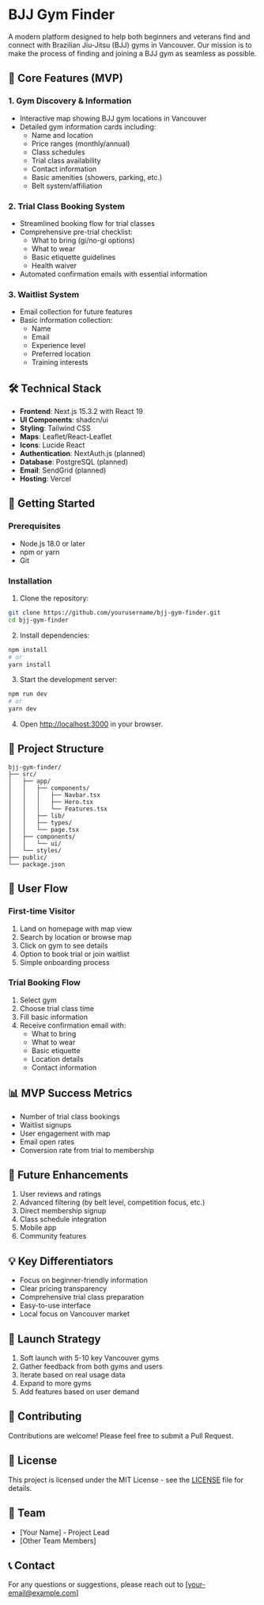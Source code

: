 # BJJ Gym Finder

A modern platform designed to help both beginners and veterans find and connect with Brazilian Jiu-Jitsu (BJJ) gyms in Vancouver. Our mission is to make the process of finding and joining a BJJ gym as seamless as possible.

## 🎯 Core Features (MVP)

### 1. Gym Discovery & Information
- Interactive map showing BJJ gym locations in Vancouver
- Detailed gym information cards including:
  - Name and location
  - Price ranges (monthly/annual)
  - Class schedules
  - Trial class availability
  - Contact information
  - Basic amenities (showers, parking, etc.)
  - Belt system/affiliation

### 2. Trial Class Booking System
- Streamlined booking flow for trial classes
- Comprehensive pre-trial checklist:
  - What to bring (gi/no-gi options)
  - What to wear
  - Basic etiquette guidelines
  - Health waiver
- Automated confirmation emails with essential information

### 3. Waitlist System
- Email collection for future features
- Basic information collection:
  - Name
  - Email
  - Experience level
  - Preferred location
  - Training interests

## 🛠️ Technical Stack

- **Frontend**: Next.js 15.3.2 with React 19
- **UI Components**: shadcn/ui
- **Styling**: Tailwind CSS
- **Maps**: Leaflet/React-Leaflet
- **Icons**: Lucide React
- **Authentication**: NextAuth.js (planned)
- **Database**: PostgreSQL (planned)
- **Email**: SendGrid (planned)
- **Hosting**: Vercel

## 🚀 Getting Started

### Prerequisites
- Node.js 18.0 or later
- npm or yarn
- Git

### Installation

1. Clone the repository:
```bash
git clone https://github.com/yourusername/bjj-gym-finder.git
cd bjj-gym-finder
```

2. Install dependencies:
```bash
npm install
# or
yarn install
```

3. Start the development server:
```bash
npm run dev
# or
yarn dev
```

4. Open [http://localhost:3000](http://localhost:3000) in your browser.

## 📁 Project Structure

```
bjj-gym-finder/
├── src/
│   ├── app/
│   │   ├── components/
│   │   │   ├── Navbar.tsx
│   │   │   ├── Hero.tsx
│   │   │   └── Features.tsx
│   │   ├── lib/
│   │   ├── types/
│   │   └── page.tsx
│   ├── components/
│   │   └── ui/
│   └── styles/
├── public/
└── package.json
```

## 🔄 User Flow

### First-time Visitor
1. Land on homepage with map view
2. Search by location or browse map
3. Click on gym to see details
4. Option to book trial or join waitlist
5. Simple onboarding process

### Trial Booking Flow
1. Select gym
2. Choose trial class time
3. Fill basic information
4. Receive confirmation email with:
   - What to bring
   - What to wear
   - Basic etiquette
   - Location details
   - Contact information

## 📊 MVP Success Metrics

- Number of trial class bookings
- Waitlist signups
- User engagement with map
- Email open rates
- Conversion rate from trial to membership

## 🔮 Future Enhancements

1. User reviews and ratings
2. Advanced filtering (by belt level, competition focus, etc.)
3. Direct membership signup
4. Class schedule integration
5. Mobile app
6. Community features

## 💡 Key Differentiators

- Focus on beginner-friendly information
- Clear pricing transparency
- Comprehensive trial class preparation
- Easy-to-use interface
- Local focus on Vancouver market

## 🚀 Launch Strategy

1. Soft launch with 5-10 key Vancouver gyms
2. Gather feedback from both gyms and users
3. Iterate based on real usage data
4. Expand to more gyms
5. Add features based on user demand

## 🤝 Contributing

Contributions are welcome! Please feel free to submit a Pull Request.

## 📝 License

This project is licensed under the MIT License - see the [LICENSE](LICENSE) file for details.

## 👥 Team

- [Your Name] - Project Lead
- [Other Team Members]

## 📞 Contact

For any questions or suggestions, please reach out to [your-email@example.com]
